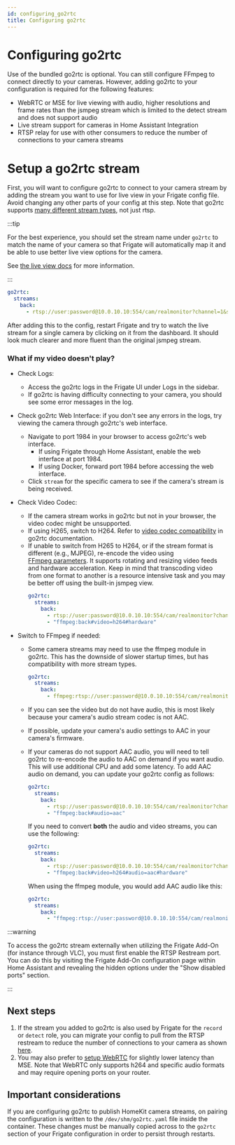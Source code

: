 ```yaml
---
id: configuring_go2rtc
title: Configuring go2rtc
---
```


# Configuring go2rtc

Use of the bundled go2rtc is optional. You can still configure FFmpeg to connect directly to your cameras. However, adding go2rtc to your configuration is required for the following features:

- WebRTC or MSE for live viewing with audio, higher resolutions and frame rates than the jsmpeg stream which is limited to the detect stream and does not support audio
- Live stream support for cameras in Home Assistant Integration
- RTSP relay for use with other consumers to reduce the number of connections to your camera streams

# Setup a go2rtc stream

First, you will want to configure go2rtc to connect to your camera stream by adding the stream you want to use for live view in your Frigate config file. Avoid changing any other parts of your config at this step. Note that go2rtc supports [many different stream types](https://github.com/AlexxIT/go2rtc/tree/v1.9.9#module-streams), not just rtsp.

:::tip

For the best experience, you should set the stream name under `go2rtc` to match the name of your camera so that Frigate will automatically map it and be able to use better live view options for the camera.

See [the live view docs](../configuration/live.md#setting-stream-for-live-ui) for more information.

:::

```yaml
go2rtc:
  streams:
    back:
      - rtsp://user:password@10.0.10.10:554/cam/realmonitor?channel=1&subtype=2
```

After adding this to the config, restart Frigate and try to watch the live stream for a single camera by clicking on it from the dashboard. It should look much clearer and more fluent than the original jsmpeg stream.

### What if my video doesn't play?

- Check Logs:

  - Access the go2rtc logs in the Frigate UI under Logs in the sidebar.
  - If go2rtc is having difficulty connecting to your camera, you should see some error messages in the log.

- Check go2rtc Web Interface: if you don't see any errors in the logs, try viewing the camera through go2rtc's web interface.

  - Navigate to port 1984 in your browser to access go2rtc's web interface.
    - If using Frigate through Home Assistant, enable the web interface at port 1984.
    - If using Docker, forward port 1984 before accessing the web interface.
  - Click `stream` for the specific camera to see if the camera's stream is being received.

- Check Video Codec:

  - If the camera stream works in go2rtc but not in your browser, the video codec might be unsupported.
  - If using H265, switch to H264. Refer to [video codec compatibility](https://github.com/AlexxIT/go2rtc/tree/v1.9.9#codecs-madness) in go2rtc documentation.
  - If unable to switch from H265 to H264, or if the stream format is different (e.g., MJPEG), re-encode the video using [FFmpeg parameters](https://github.com/AlexxIT/go2rtc/tree/v1.9.9#source-ffmpeg). It supports rotating and resizing video feeds and hardware acceleration. Keep in mind that transcoding video from one format to another is a resource intensive task and you may be better off using the built-in jsmpeg view.
    ```yaml
    go2rtc:
      streams:
        back:
          - rtsp://user:password@10.0.10.10:554/cam/realmonitor?channel=1&subtype=2
          - "ffmpeg:back#video=h264#hardware"
    ```

- Switch to FFmpeg if needed:

  - Some camera streams may need to use the ffmpeg module in go2rtc. This has the downside of slower startup times, but has compatibility with more stream types.

    ```yaml
    go2rtc:
      streams:
        back:
          - ffmpeg:rtsp://user:password@10.0.10.10:554/cam/realmonitor?channel=1&subtype=2
    ```

  - If you can see the video but do not have audio, this is most likely because your camera's audio stream codec is not AAC.
  - If possible, update your camera's audio settings to AAC in your camera's firmware.
  - If your cameras do not support AAC audio, you will need to tell go2rtc to re-encode the audio to AAC on demand if you want audio. This will use additional CPU and add some latency. To add AAC audio on demand, you can update your go2rtc config as follows:

    ```yaml
    go2rtc:
      streams:
        back:
          - rtsp://user:password@10.0.10.10:554/cam/realmonitor?channel=1&subtype=2
          - "ffmpeg:back#audio=aac"
    ```

    If you need to convert **both** the audio and video streams, you can use the following:

    ```yaml
    go2rtc:
      streams:
        back:
          - rtsp://user:password@10.0.10.10:554/cam/realmonitor?channel=1&subtype=2
          - "ffmpeg:back#video=h264#audio=aac#hardware"
    ```

    When using the ffmpeg module, you would add AAC audio like this:

    ```yaml
    go2rtc:
      streams:
        back:
          - "ffmpeg:rtsp://user:password@10.0.10.10:554/cam/realmonitor?channel=1&subtype=2#video=copy#audio=copy#audio=aac#hardware"
    ```

:::warning

To access the go2rtc stream externally when utilizing the Frigate Add-On (for
instance through VLC), you must first enable the RTSP Restream port.
You can do this by visiting the Frigate Add-On configuration page within Home
Assistant and revealing the hidden options under the "Show disabled ports"
section.

:::

## Next steps

1. If the stream you added to go2rtc is also used by Frigate for the `record` or `detect` role, you can migrate your config to pull from the RTSP restream to reduce the number of connections to your camera as shown [here](/configuration/restream#reduce-connections-to-camera).
2. You may also prefer to [setup WebRTC](/configuration/live#webrtc-extra-configuration) for slightly lower latency than MSE. Note that WebRTC only supports h264 and specific audio formats and may require opening ports on your router.

## Important considerations

If you are configuring go2rtc to publish HomeKit camera streams, on pairing the configuration is written to the `/dev/shm/go2rtc.yaml` file inside the container. These changes must be manually copied across to the `go2rtc` section of your Frigate configuration in order to persist through restarts.

